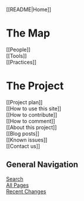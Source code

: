 <!-- This comment is not rendered visibly to web.

Feel free to edit this page.

Please use these special conventions for Sidebar pages:

Use `# Headers` to separate sections.

Instead of bullet lists, use plain lines, with two space characters added to the end of lines. That makes a line break. (Otherwise, the lines will wrap onto one line.)
-->
#

[[README|Home]]  

# The Map

[[People]]  
[[Tools]]  
[[Practices]]  

# The Project

[[Project plan]]    
[[How to use this site]]  
[[How to contribute]]  
[[How to comment]]  
[[About this project]]  
[[Blog posts]]  
[[Known issues]]  
[[Contact us]]  

## General Navigation

[Search](/search.html)  
[All Pages](/all-pages.html)  
[Recent Changes](/recent-pages.html)  



